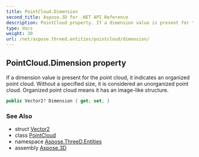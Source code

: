 ```yaml
---
title: PointCloud.Dimension
second_title: Aspose.3D for .NET API Reference
description: PointCloud property. If a dimension value is present for the point cloud it indicates an organized point cloud. Without a specified size it is considered an unorganized point cloud. Organized point cloud means it has an imagelike structure
type: docs
weight: 30
url: /net/aspose.threed.entities/pointcloud/dimension/
---
```

## PointCloud.Dimension property

If a dimension value is present for the point cloud, it indicates an organized point cloud. Without a specified size, it is considered an unorganized point cloud. Organized point cloud means it has an image-like structure.

```csharp
public Vector2? Dimension { get; set; }
```

### See Also

* struct [Vector2](../../../aspose.threed.utilities/vector2/)
* class [PointCloud](../)
* namespace [Aspose.ThreeD.Entities](../../pointcloud/)
* assembly [Aspose.3D](../../../)


